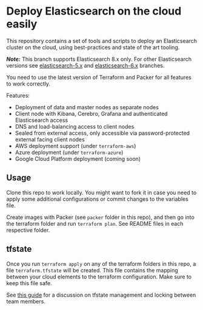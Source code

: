 # Deploy Elasticsearch on the cloud easily

This repository contains a set of tools and scripts to deploy an Elasticsearch cluster on the cloud, using best-practices and state of the art tooling.

***Note:*** This branch supports Elasticsearch 8.x only. For other Elasticsearch versions see [elasticsearch-5.x](https://github.com/BigDataBoutique/elasticsearch-cloud-deploy/tree/elasticsearch-5.x) and [elasticsearch-6.x](https://github.com/BigDataBoutique/elasticsearch-cloud-deploy/tree/elasticsearch-6.x) branches.

You need to use the latest version of Terraform and Packer for all features to work correctly.

Features:

* Deployment of data and master nodes as separate nodes
* Client node with Kibana, Cerebro, Grafana and authenticated Elasticsearch access
* DNS and load-balancing access to client nodes
* Sealed from external access, only accessible via password-protected external facing client nodes
* AWS deployment support (under `terraform-aws`)
* Azure deployment (under `terraform-azure`)
* Google Cloud Platform deployment (coming soon)

## Usage

Clone this repo to work locally. You might want to fork it in case you need to apply some additional configurations or commit changes to the variables file.

Create images with Packer (see `packer` folder in this repo), and then go into the terraform folder and run `terraform plan`. See README files in each respective folder. 

## tfstate

Once you run `terraform apply` on any of the terraform folders in this repo, a file `terraform.tfstate` will be created. This file contains the mapping between your cloud elements to the terraform configuration. Make sure to keep this file safe.
  
See [this guide](https://blog.gruntwork.io/how-to-manage-terraform-state-28f5697e68fa#.fbb2nalw6) for a discussion on tfstate management and locking between team members.